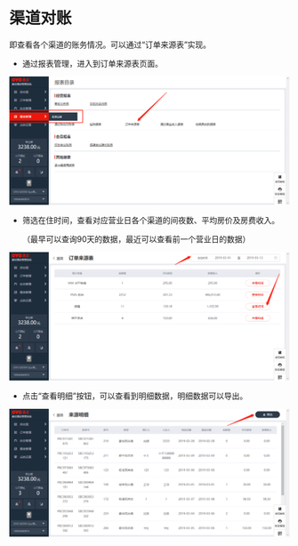 # 渠道对账

即查看各个渠道的账务情况。可以通过“订单来源表”实现。

* 通过报表管理，进入到订单来源表页面。

![](../../../.gitbook/assets/image%20%28227%29.png)

* 筛选在住时间，查看对应营业日各个渠道的间夜数、平均房价及房费收入。

  （最早可以查询90天的数据，最近可以查看前一个营业日的数据）

![](../../../.gitbook/assets/image%20%28263%29.png)

* 点击“查看明细”按钮，可以查看到明细数据，明细数据可以导出。

![](../../../.gitbook/assets/image%20%28320%29.png)

